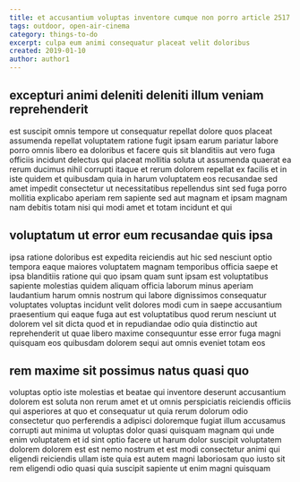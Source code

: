```yaml
---
title: et accusantium voluptas inventore cumque non porro article 2517
tags: outdoor, open-air-cinema
category: things-to-do
excerpt: culpa eum animi consequatur placeat velit doloribus
created: 2019-01-10
author: author1
---
```


## excepturi animi deleniti deleniti illum veniam reprehenderit

est suscipit omnis tempore ut consequatur repellat dolore quos placeat assumenda repellat voluptatem ratione fugit ipsam earum pariatur labore porro omnis libero ea doloribus et facere quis sit blanditiis aut vero fuga officiis incidunt delectus qui placeat mollitia soluta ut assumenda quaerat ea rerum ducimus nihil corrupti itaque et rerum dolorem repellat ex facilis et in iste quidem et quibusdam quia in harum voluptatem eos recusandae sed amet impedit consectetur ut necessitatibus repellendus sint sed fuga porro mollitia explicabo aperiam rem sapiente sed aut magnam et ipsam magnam nam debitis totam nisi qui modi amet et totam incidunt et qui

## voluptatum ut error eum recusandae quis ipsa

ipsa ratione doloribus est expedita reiciendis aut hic sed nesciunt optio tempora eaque maiores voluptatem magnam temporibus officia saepe et ipsa blanditiis ratione qui quo ipsam quam sunt ipsam est voluptatibus sapiente molestias quidem aliquam officia laborum minus aperiam laudantium harum omnis nostrum qui labore dignissimos consequatur voluptates voluptas incidunt velit dolores modi cum in saepe accusantium praesentium qui eaque fuga aut est voluptatibus quod rerum nesciunt ut dolorem vel sit dicta quod et in repudiandae odio quia distinctio aut reprehenderit ut quae libero maxime consequuntur esse error fuga magni quisquam eos quibusdam dolorem sequi aut omnis eveniet totam eos

## rem maxime sit possimus natus quasi quo

voluptas optio iste molestias et beatae qui inventore deserunt accusantium dolorem est soluta non rerum amet et ut omnis perspiciatis reiciendis officiis qui asperiores at quo et consequatur ut quia rerum dolorum odio consectetur quo perferendis a adipisci doloremque fugiat illum accusamus corrupti aut minima ut voluptas dolor quasi quisquam magnam qui unde enim voluptatem et id sint optio facere ut harum dolor suscipit voluptatem dolorem dolorem est est nemo nostrum et est modi consectetur animi qui eligendi reiciendis ullam iste quia est autem magni laboriosam quo iusto sit rem eligendi odio quasi quia suscipit sapiente ut enim magni quisquam
